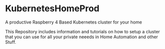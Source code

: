 # KubernetesHomeProd
A productive Raspberry 4 Based Kubernetes cluster for your home 

This Repository includes information and tutorials on how to setup a cluster that you can use for all your private neeeds in Home Automation and other Stuff.

